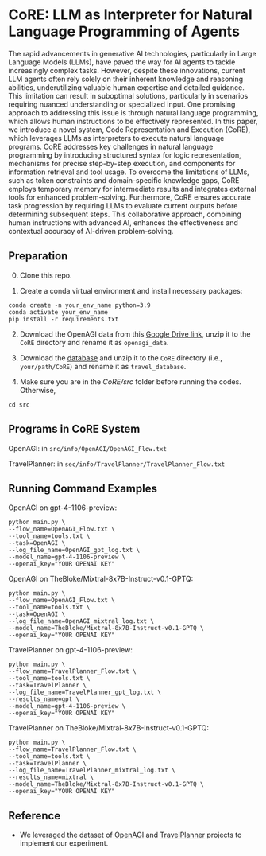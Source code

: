 # CoRE: LLM as Interpreter for Natural Language Programming of Agents

The rapid advancements in generative AI technologies, particularly in Large Language Models (LLMs), have paved the way for AI agents to tackle increasingly complex tasks. However, despite these innovations, current LLM agents often rely solely on their inherent knowledge and reasoning abilities, underutilizing valuable human expertise and detailed guidance. This limitation can result in suboptimal solutions, particularly in scenarios requiring nuanced understanding or specialized input. One promising approach to addressing this issue is through natural language programming, which allows human instructions to be effectively represented. In this paper, we introduce a novel system, Code Representation and Execution (CoRE), which leverages LLMs as interpreters to execute natural language programs. CoRE addresses key challenges in natural language programming by introducing structured syntax for logic representation, mechanisms for precise step-by-step execution, and components for information retrieval and tool usage. To overcome the limitations of LLMs, such as token constraints and domain-specific knowledge gaps, CoRE employs temporary memory for intermediate results and integrates external tools for enhanced problem-solving. Furthermore, CoRE ensures accurate task progression by requiring LLMs to evaluate current outputs before determining subsequent steps. This collaborative approach, combining human instructions with advanced AI, enhances the effectiveness and contextual accuracy of AI-driven problem-solving.

## Preparation

0. Clone this repo.

1. Create a conda virtual environment and install necessary packages:

```
conda create -n your_env_name python=3.9
conda activate your_env_name
pip install -r requirements.txt
```

2. Download the OpenAGI data from this [Google Drive link](https://drive.google.com/drive/folders/1AjT6y7qLIMxcmHhUBG5IE1_5SnCPR57e?usp=share_link), unzip it to the `CoRE` directory and rename it as `openagi_data`.

3. Download the [database](https://drive.google.com/file/d/1pF1Sw6pBmq2sFkJvm-LzJOqrmfWoQgxE/view?usp=drive_link) and unzip it to the `CoRE` directory (i.e., `your/path/CoRE`) and rename it as `travel_database`.
   
4. Make sure you are in the *CoRE/src* folder before running the codes. Otherwise,

```
cd src
```

## Programs in CoRE System

OpenAGI: in `src/info/OpenAGI/OpenAGI_Flow.txt`

TravelPlanner: in `sec/info/TravelPlanner/TravelPlanner_Flow.txt`

## Running Command Examples

OpenAGI on gpt-4-1106-preview:
```commandline
python main.py \
--flow_name=OpenAGI_Flow.txt \
--tool_name=tools.txt \
--task=OpenAGI \
--log_file_name=OpenAGI_gpt_log.txt \
--model_name=gpt-4-1106-preview \
--openai_key="YOUR OPENAI KEY"
```

OpenAGI on TheBloke/Mixtral-8x7B-Instruct-v0.1-GPTQ:
```commandline
python main.py \
--flow_name=OpenAGI_Flow.txt \
--tool_name=tools.txt \
--task=OpenAGI \
--log_file_name=OpenAGI_mixtral_log.txt \
--model_name=TheBloke/Mixtral-8x7B-Instruct-v0.1-GPTQ \
--openai_key="YOUR OPENAI KEY"
```

TravelPlanner on gpt-4-1106-preview:
```commandline
python main.py \
--flow_name=TravelPlanner_Flow.txt \
--tool_name=tools.txt \
--task=TravelPlanner \
--log_file_name=TravelPlanner_gpt_log.txt \
--results_name=gpt \
--model_name=gpt-4-1106-preview \
--openai_key="YOUR OPENAI KEY"
```

TravelPlanner on TheBloke/Mixtral-8x7B-Instruct-v0.1-GPTQ:
```commandline
python main.py \
--flow_name=TravelPlanner_Flow.txt \
--tool_name=tools.txt \
--task=TravelPlanner \
--log_file_name=TravelPlanner_mixtral_log.txt \
--results_name=mixtral \
--model_name=TheBloke/Mixtral-8x7B-Instruct-v0.1-GPTQ \
--openai_key="YOUR OPENAI KEY"
```

## Reference

- We leveraged the dataset of [OpenAGI](https://github.com/agiresearch/OpenAGI) and [TravelPlanner](https://github.com/OSU-NLP-Group/TravelPlanner/tree/main) projects to implement our experiment.

